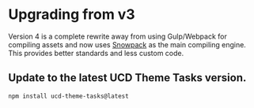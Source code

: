 # Upgrading from v3

Version 4 is a complete rewrite away from using Gulp/Webpack for compiling
assets and now uses [Snowpack](https://www.snowpack.dev/) as the main compiling
engine. This provides better standards and less custom code.

## Update to the latest UCD Theme Tasks version.
```
npm install ucd-theme-tasks@latest
```



